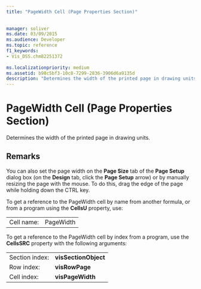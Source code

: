 ```yaml
---
title: "PageWidth Cell (Page Properties Section)"
 
 
manager: soliver
ms.date: 03/09/2015
ms.audience: Developer
ms.topic: reference
f1_keywords:
- Vis_DSS.chm82251372
 
ms.localizationpriority: medium
ms.assetid: b98c5bf3-10c8-7299-2836-3906d6a9135d
description: "Determines the width of the printed page in drawing units."
---
```


# PageWidth Cell (Page Properties Section)

Determines the width of the printed page in drawing units.
  
## Remarks

You can also set the page width on the **Page Size** tab of the **Page Setup** dialog box (on the **Design** tab, click the **Page Setup** arrow) or by manually resizing the page with the mouse. To do this, drag the edge of the page while holding down the CTRL key. 
  
To get a reference to the PageWidth cell by name from another formula, or from a program using the **CellsU** property, use: 
  
|||
|:-----|:-----|
|Cell name:  <br/> |PageWidth  <br/> |
   
To get a reference to the PageWidth cell by index from a program, use the **CellsSRC** property with the following arguments: 
  
|||
|:-----|:-----|
|Section index:  <br/> |**visSectionObject** <br/> |
|Row index:  <br/> |**visRowPage** <br/> |
|Cell index:  <br/> |**visPageWidth** <br/> |
   

